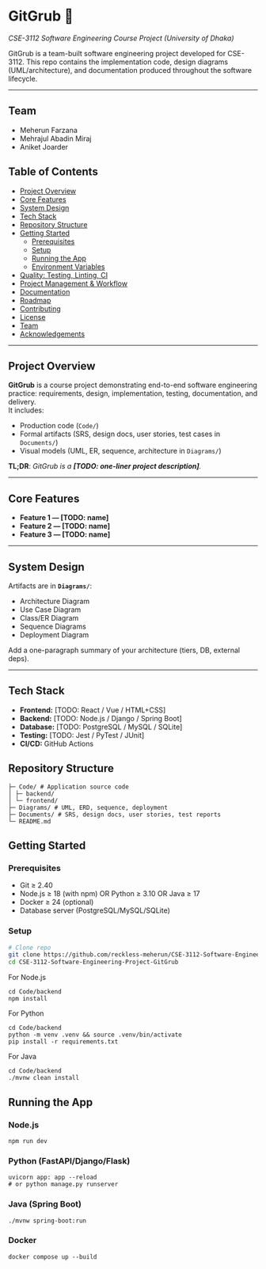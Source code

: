 # GitGrub 🍔

_CSE-3112 Software Engineering Course Project (University of Dhaka)_

GitGrub is a team-built software engineering project developed for CSE-3112. This repo contains the implementation code, design diagrams (UML/architecture), and documentation produced throughout the software lifecycle.

---
## Team
- Meherun Farzana
- Mehrajul Abadin Miraj
- Aniket Joarder

## Table of Contents

- [Project Overview](#project-overview)
- [Core Features](#core-features)
- [System Design](#system-design)
- [Tech Stack](#tech-stack)
- [Repository Structure](#repository-structure)
- [Getting Started](#getting-started)
  - [Prerequisites](#prerequisites)
  - [Setup](#setup)
  - [Running the App](#running-the-app)
  - [Environment Variables](#environment-variables)
- [Quality: Testing, Linting, CI](#quality-testing-linting-ci)
- [Project Management & Workflow](#project-management--workflow)
- [Documentation](#documentation)
- [Roadmap](#roadmap)
- [Contributing](#contributing)
- [License](#license)
- [Team](#team)
- [Acknowledgements](#acknowledgements)

---

## Project Overview

**GitGrub** is a course project demonstrating end-to-end software engineering practice: requirements, design, implementation, testing, documentation, and delivery.  
It includes:

- Production code (`Code/`)
- Formal artifacts (SRS, design docs, user stories, test cases in `Documents/`)
- Visual models (UML, ER, sequence, architecture in `Diagrams/`)

**TL;DR**: _GitGrub is a **[TODO: one-liner project description]**._

---

## Core Features

- **Feature 1 — [TODO: name]**
- **Feature 2 — [TODO: name]**
- **Feature 3 — [TODO: name]**

---

## System Design

Artifacts are in **`Diagrams/`**:

- Architecture Diagram
- Use Case Diagram
- Class/ER Diagram
- Sequence Diagrams
- Deployment Diagram

Add a one-paragraph summary of your architecture (tiers, DB, external deps).

---

## Tech Stack

- **Frontend:** [TODO: React / Vue / HTML+CSS]
- **Backend:** [TODO: Node.js / Django / Spring Boot]
- **Database:** [TODO: PostgreSQL / MySQL / SQLite]
- **Testing:** [TODO: Jest / PyTest / JUnit]
- **CI/CD:** GitHub Actions

## Repository Structure
```
├─ Code/ # Application source code
│ ├─ backend/
│ └─ frontend/
├─ Diagrams/ # UML, ERD, sequence, deployment
├─ Documents/ # SRS, design docs, user stories, test reports
└─ README.md

```

## Getting Started

### Prerequisites

- Git ≥ 2.40  
- Node.js ≥ 18 (with npm) OR Python ≥ 3.10 OR Java ≥ 17  
- Docker ≥ 24 (optional)  
- Database server (PostgreSQL/MySQL/SQLite)

### Setup

```bash
# Clone repo
git clone https://github.com/reckless-meherun/CSE-3112-Software-Engineering-Project-GitGrub.git
cd CSE-3112-Software-Engineering-Project-GitGrub
```
For Node.js
```
cd Code/backend
npm install
```
For Python
```
cd Code/backend
python -m venv .venv && source .venv/bin/activate
pip install -r requirements.txt
```
For Java
```
cd Code/backend
./mvnw clean install
```
## Running the App

### Node.js
```
npm run dev
```
### Python (FastAPI/Django/Flask)
```
uvicorn app: app --reload
# or python manage.py runserver
```
### Java (Spring Boot)
```
./mvnw spring-boot:run
```
### Docker
```
docker compose up --build
```

